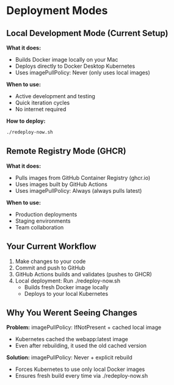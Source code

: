 # Deployment Modes

## Local Development Mode (Current Setup)

**What it does:**
- Builds Docker image locally on your Mac
- Deploys directly to Docker Desktop Kubernetes  
- Uses imagePullPolicy: Never (only uses local images)

**When to use:**
- Active development and testing
- Quick iteration cycles
- No internet required

**How to deploy:**
```bash
./redeploy-now.sh
```

## Remote Registry Mode (GHCR)

**What it does:**
- Pulls images from GitHub Container Registry (ghcr.io)
- Uses images built by GitHub Actions
- Uses imagePullPolicy: Always (always pulls latest)

**When to use:**
- Production deployments
- Staging environments  
- Team collaboration

## Your Current Workflow

1. Make changes to your code
2. Commit and push to GitHub
3. GitHub Actions builds and validates (pushes to GHCR)
4. Local deployment: Run ./redeploy-now.sh
   - Builds fresh Docker image locally
   - Deploys to your local Kubernetes

## Why You Werent Seeing Changes

**Problem:** imagePullPolicy: IfNotPresent + cached local image
- Kubernetes cached the webapp:latest image
- Even after rebuilding, it used the old cached version

**Solution:** imagePullPolicy: Never + explicit rebuild
- Forces Kubernetes to use only local Docker images
- Ensures fresh build every time via ./redeploy-now.sh

